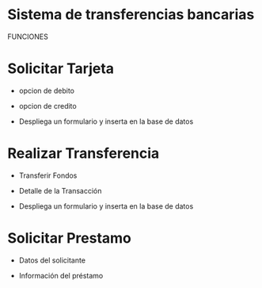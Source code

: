 # Sistema de transferencias bancarias

FUNCIONES

# Solicitar Tarjeta
- opcion de debito 
- opcion de credito

- Despliega un formulario y inserta en la base de datos


# Realizar Transferencia

- Transferir Fondos

- Detalle de la Transacción

- Despliega un formulario y inserta en la base de datos

# Solicitar Prestamo

- Datos del solicitante

- Información del préstamo